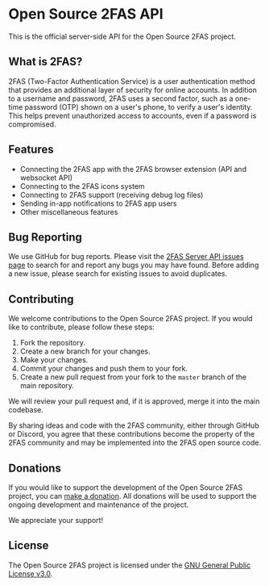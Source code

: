 # Open Source 2FAS API

This is the official server-side API for the Open Source 2FAS project.

## What is 2FAS?

2FAS (Two-Factor Authentication Service) is a user authentication method that provides an additional layer of security for online accounts. In addition to a username and password, 2FAS uses a second factor, such as a one-time password (OTP) shown on a user's phone, to verify a user's identity. This helps prevent unauthorized access to accounts, even if a password is compromised.

## Features

- Connecting the 2FAS app with the 2FAS browser extension (API and websocket API)
- Connecting to the 2FAS icons system
- Connecting to 2FAS support (receiving debug log files)
- Sending in-app notifications to 2FAS app users
- Other miscellaneous features

## Bug Reporting

We use GitHub for bug reports. Please visit the [2FAS Server API issues page](https://github.com/twofas/2fas-api/issues) to search for and report any bugs you may have found. Before adding a new issue, please search for existing issues to avoid duplicates.

## Contributing

We welcome contributions to the Open Source 2FAS project. If you would like to contribute, please follow these steps:

1. Fork the repository.
2. Create a new branch for your changes.
3. Make your changes.
4. Commit your changes and push them to your fork.
5. Create a new pull request from your fork to the `master` branch of the main repository.

We will review your pull request and, if it is approved, merge it into the main codebase.

By sharing ideas and code with the 2FAS community, either through GitHub or Discord, you agree that these contributions become the property of the 2FAS community and may be implemented into the 2FAS open source code.

## Donations

If you would like to support the development of the Open Source 2FAS project, you can [make a donation](https://2fas.com/donate). All donations will be used to support the ongoing development and maintenance of the project.

We appreciate your support!


## License

The Open Source 2FAS project is licensed under the [GNU General Public License v3.0](https://www.gnu.org/licenses/gpl-3.0.en.html).